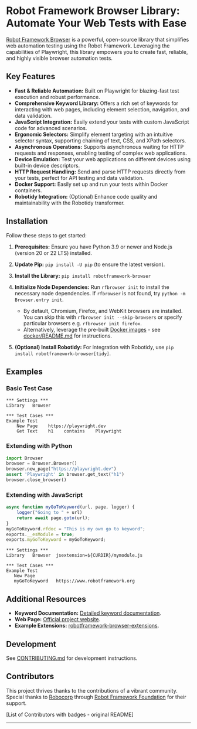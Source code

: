 # Robot Framework Browser Library: Automate Your Web Tests with Ease

[Robot Framework Browser](https://github.com/MarketSquare/robotframework-browser) is a powerful, open-source library that simplifies web automation testing using the Robot Framework. Leveraging the capabilities of Playwright, this library empowers you to create fast, reliable, and highly visible browser automation tests.

## Key Features

*   **Fast & Reliable Automation:** Built on Playwright for blazing-fast test execution and robust performance.
*   **Comprehensive Keyword Library:** Offers a rich set of keywords for interacting with web pages, including element selection, navigation, and data validation.
*   **JavaScript Integration:**  Easily extend your tests with custom JavaScript code for advanced scenarios.
*   **Ergonomic Selectors:** Simplify element targeting with an intuitive selector syntax, supporting chaining of text, CSS, and XPath selectors.
*   **Asynchronous Operations:** Supports asynchronous waiting for HTTP requests and responses, enabling testing of complex web applications.
*   **Device Emulation:**  Test your web applications on different devices using built-in device descriptors.
*   **HTTP Request Handling:** Send and parse HTTP requests directly from your tests, perfect for API testing and data validation.
*   **Docker Support:** Easily set up and run your tests within Docker containers.
*   **Robotidy Integration:** (Optional) Enhance code quality and maintainability with the Robotidy transformer.

## Installation

Follow these steps to get started:

1.  **Prerequisites:** Ensure you have Python 3.9 or newer and Node.js (version 20 or 22 LTS) installed.
2.  **Update Pip:** `pip install -U pip` (to ensure the latest version).
3.  **Install the Library:** `pip install robotframework-browser`
4.  **Initialize Node Dependencies:** Run `rfbrowser init` to install the necessary node dependencies. If `rfbrowser` is not found, try `python -m Browser.entry init`.

    *   By default, Chromium, Firefox, and WebKit browsers are installed. You can skip this with `rfbrowser init --skip-browsers` or specify particular browsers e.g. `rfbrowser init firefox`.
    *   Alternatively, leverage the pre-built [Docker images](https://github.com/MarketSquare/robotframework-browser/pkgs/container/robotframework-browser%2Frfbrowser-stable) - see [docker/README.md](https://github.com/MarketSquare/robotframework-browser/blob/main/docker/README.md) for instructions.
5.  **(Optional) Install Robotidy:** For integration with Robotidy, use `pip install robotframework-browser[tidy]`.

## Examples

### Basic Test Case

```robotframework
*** Settings ***
Library   Browser

*** Test Cases ***
Example Test
    New Page    https://playwright.dev
    Get Text    h1    contains    Playwright
```

### Extending with Python

```python
import Browser
browser = Browser.Browser()
browser.new_page("https://playwright.dev")
assert 'Playwright' in browser.get_text("h1")
browser.close_browser()
```

### Extending with JavaScript

```javascript
async function myGoToKeyword(url, page, logger) {
    logger("Going to " + url)
    return await page.goto(url);
}
myGoToKeyword.rfdoc = "This is my own go to keyword";
exports.__esModule = true;
exports.myGoToKeyword = myGoToKeyword;
```

```robotframework
*** Settings ***
Library   Browser  jsextension=${CURDIR}/mymodule.js

*** Test Cases ***
Example Test
   New Page
   myGoToKeyword   https://www.robotframework.org
```

## Additional Resources

*   **Keyword Documentation:** [Detailed keyword documentation](https://marketsquare.github.io/robotframework-browser/Browser.html).
*   **Web Page:** [Official project website](https://robotframework-browser.org/).
*   **Example Extensions:** [robotframework-browser-extensions](https://github.com/MarketSquare/robotframework-browser-extensions).

## Development

See [CONTRIBUTING.md](CONTRIBUTING.md) for development instructions.

## Contributors

This project thrives thanks to the contributions of a vibrant community.
Special thanks to [Robocorp](https://robocorp.com/) through [Robot Framework Foundation](https://robotframework.org/foundation/) for their support.

[List of Contributors with badges - original README]

---